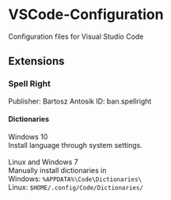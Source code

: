# VSCode-Configuration

Configuration files for Visual Studio Code

## Extensions

### Spell Right

Publisher: Bartosz Antosik
ID: ban.spellright

#### Dictionaries

Windows 10\
Install language through system settings.\
\
Linux and Windows 7\
Manually install dictionaries in\
Windows: ```%APPDATA%\Code\Dictionaries\```\
Linux: ```$HOME/.config/Code/Dictionaries/```
